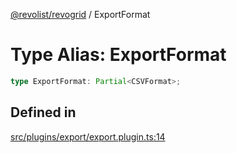 [@revolist/revogrid](README.md) / ExportFormat

# Type Alias: ExportFormat

```ts
type ExportFormat: Partial<CSVFormat>;
```

## Defined in

[src/plugins/export/export.plugin.ts:14](https://github.com/revolist/revogrid/blob/20b33a0db6e2f2e1c06bc58b03fe68189a928a64/src/plugins/export/export.plugin.ts#L14)

